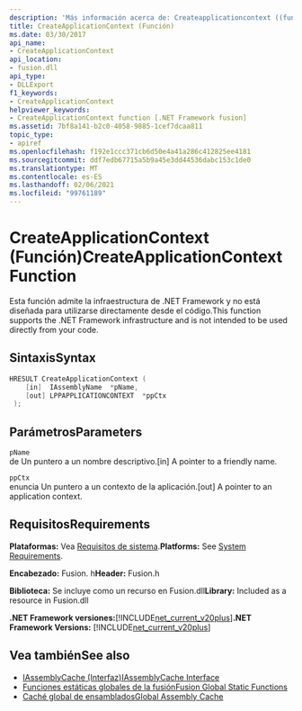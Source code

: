 ```yaml
---
description: 'Más información acerca de: Createapplicationcontext ((función)'
title: CreateApplicationContext (Función)
ms.date: 03/30/2017
api_name:
- CreateApplicationContext
api_location:
- fusion.dll
api_type:
- DLLExport
f1_keywords:
- CreateApplicationContext
helpviewer_keywords:
- CreateApplicationContext function [.NET Framework fusion]
ms.assetid: 7bf8a141-b2c0-4058-9885-1cef7dcaa811
topic_type:
- apiref
ms.openlocfilehash: f192e1ccc371cb6d50e4a41a286c412825ee4181
ms.sourcegitcommit: ddf7edb67715a5b9a45e3dd44536dabc153c1de0
ms.translationtype: MT
ms.contentlocale: es-ES
ms.lasthandoff: 02/06/2021
ms.locfileid: "99761189"
---
```

# <a name="createapplicationcontext-function"></a><span data-ttu-id="ca77d-103">CreateApplicationContext (Función)</span><span class="sxs-lookup"><span data-stu-id="ca77d-103">CreateApplicationContext Function</span></span>

<span data-ttu-id="ca77d-104">Esta función admite la infraestructura de .NET Framework y no está diseñada para utilizarse directamente desde el código.</span><span class="sxs-lookup"><span data-stu-id="ca77d-104">This function supports the .NET Framework infrastructure and is not intended to be used directly from your code.</span></span>  
  
## <a name="syntax"></a><span data-ttu-id="ca77d-105">Sintaxis</span><span class="sxs-lookup"><span data-stu-id="ca77d-105">Syntax</span></span>  
  
```cpp  
HRESULT CreateApplicationContext (  
    [in]  IAssemblyName  *pName,  
    [out] LPPAPPLICATIONCONTEXT  *ppCtx  
 );  
```  
  
## <a name="parameters"></a><span data-ttu-id="ca77d-106">Parámetros</span><span class="sxs-lookup"><span data-stu-id="ca77d-106">Parameters</span></span>  

 `pName`  
 <span data-ttu-id="ca77d-107">de Un puntero a un nombre descriptivo.</span><span class="sxs-lookup"><span data-stu-id="ca77d-107">[in] A pointer to a friendly name.</span></span>  
  
 `ppCtx`  
 <span data-ttu-id="ca77d-108">enuncia Un puntero a un contexto de la aplicación.</span><span class="sxs-lookup"><span data-stu-id="ca77d-108">[out] A pointer to an application context.</span></span>  
  
## <a name="requirements"></a><span data-ttu-id="ca77d-109">Requisitos</span><span class="sxs-lookup"><span data-stu-id="ca77d-109">Requirements</span></span>  

 <span data-ttu-id="ca77d-110">**Plataformas:** Vea [Requisitos de sistema](../../get-started/system-requirements.md).</span><span class="sxs-lookup"><span data-stu-id="ca77d-110">**Platforms:** See [System Requirements](../../get-started/system-requirements.md).</span></span>  
  
 <span data-ttu-id="ca77d-111">**Encabezado:** Fusion. h</span><span class="sxs-lookup"><span data-stu-id="ca77d-111">**Header:** Fusion.h</span></span>  
  
 <span data-ttu-id="ca77d-112">**Biblioteca:** Se incluye como un recurso en Fusion.dll</span><span class="sxs-lookup"><span data-stu-id="ca77d-112">**Library:** Included as a resource in Fusion.dll</span></span>  
  
 <span data-ttu-id="ca77d-113">**.NET Framework versiones:**[!INCLUDE[net_current_v20plus](../../../../includes/net-current-v20plus-md.md)]</span><span class="sxs-lookup"><span data-stu-id="ca77d-113">**.NET Framework Versions:** [!INCLUDE[net_current_v20plus](../../../../includes/net-current-v20plus-md.md)]</span></span>  
  
## <a name="see-also"></a><span data-ttu-id="ca77d-114">Vea también</span><span class="sxs-lookup"><span data-stu-id="ca77d-114">See also</span></span>

- [<span data-ttu-id="ca77d-115">IAssemblyCache (Interfaz)</span><span class="sxs-lookup"><span data-stu-id="ca77d-115">IAssemblyCache Interface</span></span>](iassemblycache-interface.md)
- [<span data-ttu-id="ca77d-116">Funciones estáticas globales de la fusión</span><span class="sxs-lookup"><span data-stu-id="ca77d-116">Fusion Global Static Functions</span></span>](fusion-global-static-functions.md)
- [<span data-ttu-id="ca77d-117">Caché global de ensamblados</span><span class="sxs-lookup"><span data-stu-id="ca77d-117">Global Assembly Cache</span></span>](../../app-domains/gac.md)
